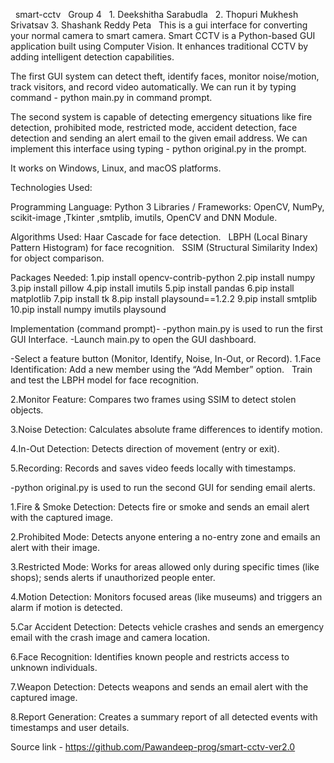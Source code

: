             smart-cctv
                                          Group 4
                                1. Deekshitha Sarabudla
                                2. Thopuri Mukhesh Srivatsav
                                3. Shashank Reddy Peta
 
This is a gui interface for converting your normal camera to smart camera. Smart CCTV is a Python-based GUI application built using Computer Vision. It enhances traditional CCTV by adding intelligent detection capabilities.

The first GUI system can detect theft, identify faces, monitor noise/motion, track visitors, and record video automatically. We can run it by typing  command  - python main.py in command prompt.

The second system is capable of detecting emergency situations like fire detection, prohibited mode, restricted mode, accident detection, face detection  and sending an alert email to the given email address. We can implement this interface using  typing - python original.py in the prompt.

It works on Windows, Linux, and macOS platforms.

Technologies Used:

Programming Language:        Python 3
Libraries / Frameworks:      OpenCV, NumPy, scikit-image ,Tkinter ,smtplib, imutils, OpenCV and DNN Module.

Algorithms Used: Haar Cascade for face detection.
                 LBPH (Local Binary Pattern Histogram) for face recognition.
                 SSIM (Structural Similarity Index) for object comparison.

Packages Needed:
1.pip install opencv-contrib-python
2.pip install numpy
3.pip install pillow
4.pip install imutils
5.pip install pandas
6.pip install matplotlib
7.pip install tk
8.pip install playsound==1.2.2
9.pip install smtplib   
10.pip install numpy imutils playsound

Implementation (command prompt)-
-python main.py  is used to run the first GUI Interface.
-Launch main.py to open the GUI dashboard.

-Select a feature button (Monitor, Identify, Noise, In-Out, or Record).
1.Face Identification:  Add a new member using the “Add Member” option.
                      Train and test the LBPH model for face recognition.

2.Monitor Feature:   Compares two frames using SSIM to detect stolen objects.

3.Noise Detection:   Calculates absolute frame differences to identify motion.

4.In-Out Detection:  Detects direction of movement (entry or exit).

5.Recording:         Records and saves video feeds locally with timestamps.


-python original.py is used to run the second GUI for sending email alerts.

1.Fire & Smoke Detection: Detects fire or smoke and sends an email alert with the captured image.

2.Prohibited Mode:        Detects anyone entering a no-entry zone and emails an alert with their image.

3.Restricted Mode:        Works for areas allowed only during specific times (like shops); sends alerts if unauthorized people enter.

4.Motion Detection:       Monitors focused areas (like museums) and triggers an alarm if motion is detected.

5.Car Accident Detection: Detects vehicle crashes and sends an emergency email with the crash image and camera location.

6.Face Recognition:       Identifies known people and restricts access to unknown individuals.

7.Weapon Detection:       Detects weapons and sends an email alert with the captured image.

8.Report Generation:      Creates a summary report of all detected events with timestamps and user details.



Source link - https://github.com/Pawandeep-prog/smart-cctv-ver2.0
